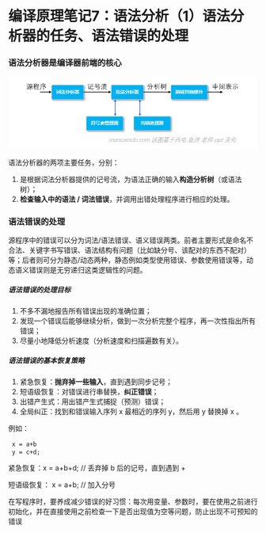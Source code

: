 # 编译原理笔记7：语法分析（1）语法分析器的任务、语法错误的处理

### 语法分析器是编译器前端的核心

![](./img/7_1.png)

语法分析器的两项主要任务，分别：

1. 是根据词法分析器提供的记号流，为语法正确的输入**构造分析树**（或语法树）；
2. **检查输入中的语法 / 词法错误**，并调用出错处理程序进行相应的处理。

### 语法错误的处理

源程序中的错误可以分为词法/语法错误、语义错误两类。前者主要形式是命名不合法、关键字书写错误、语法结构有问题（比如缺分号、该配对的东西不配对）等；后者则可分为静态/动态两种，静态例如类型使用错误、参数使用错误等，动态语义错误则是无穷递归这类逻辑性的问题。

##### 语法错误的处理目标

1. 不多不漏地报告所有错误出现的准确位置；
2. 发现一个错误后能够继续分析，做到一次分析完整个程序，再一次性指出所有错误；
3. 尽量小地降低分析速度（分析速度和扫描遍数有关）。

##### 语法错误的基本恢复策略

1. 紧急恢复：**抛弃掉一些输入**，直到遇到同步记号；
2. 短语级恢复：对错误进行串替换，**纠正错误**；
3. 出错产生式：用出错产生式捕捉（预测）错误；
4. 全局纠正：找到和错误输入序列 x 最相近的序列 y，然后用 y 替换掉 x 。

例如：

```
 x = a+b
 y = c+d;
```

紧急恢复：x = a+b+d;  // 丢弃掉 b 后的记号，直到遇到 +

短语级恢复： x = a+b; // 加入分号



在写程序时，要养成减少错误的好习惯：每次用变量、参数时，要在使用之前进行初始化，并在直接使用之前检查一下是否出现值为空等问题，防止出现不可预知的错误